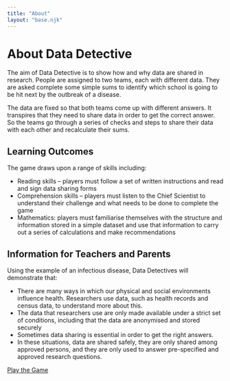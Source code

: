 ```yaml
---
title: "About"
layout: "base.njk"
---
```



# About Data Detective


The aim of Data Detective is to show how and why data are shared in research. People are assigned to two teams, each with different data. They are asked complete some simple sums to identify which school is going to be hit next by the outbreak of a disease.

The data are fixed so that both teams come up with different answers. It transpires that they need to share data in order to get the correct answer. So the teams go through a series of checks and steps to share their data with each other and recalculate their sums.

## Learning Outcomes
The game draws upon a range of skills including:

- Reading skills – players must follow a set of written instructions and read and sign data sharing forms
- Comprehension skills – players must listen to the Chief Scientist to understand their challenge and what needs to be done to complete the game
- Mathematics: players must familiarise themselves with the structure and information stored in a simple dataset and use that information to carry out a series of calculations and make recommendations

## Information for Teachers and Parents

Using the example of an infectious disease, Data Detectives will demonstrate that:

- There are many ways in which our physical and social environments influence health. Researchers use data, such as health records and census data, to understand more about this.
- The data that researchers use are only made available under a strict set of conditions, including that the data are anonymised and stored securely
- Sometimes data sharing is essential in order to get the right answers.
- In these situations, data are shared safely, they are only shared among approved persons, and they are only used to answer pre-specified and approved research questions.

<a class="btn" href="/play">Play the Game</a>

  </div>
</div>
